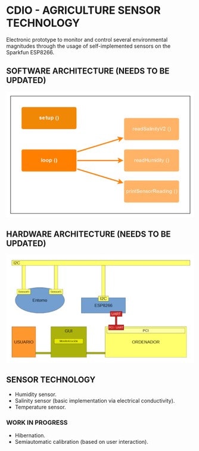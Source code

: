 # CDIO - AGRICULTURE SENSOR TECHNOLOGY

Electronic prototype to monitor and control several environmental magnitudes through the usage of self-implemented sensors on the Sparkfun ESP8266.

## SOFTWARE ARCHITECTURE (NEEDS TO BE UPDATED)

<img src="/Sprint1/img/softwareArchitecture.png">

## HARDWARE ARCHITECTURE (NEEDS TO BE UPDATED)

<img src="/Sprint1/img/hardwareArchitecture.png">

## SENSOR TECHNOLOGY

* Humidity sensor.
* Salinity sensor (basic implementation via electrical conductivity).
* Temperature sensor.

### WORK IN PROGRESS

* Hibernation.
* Semiautomatic calibration (based on user interaction).


